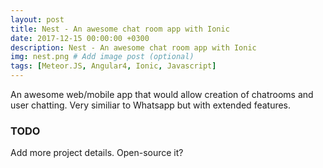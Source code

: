 ```yaml
---
layout: post
title: Nest - An awesome chat room app with Ionic
date: 2017-12-15 00:00:00 +0300
description: Nest - An awesome chat room app with Ionic
img: nest.png # Add image post (optional)
tags: [Meteor.JS, Angular4, Ionic, Javascript] 
---
```


An awesome web/mobile app that would allow creation of chatrooms and user chatting. Very similiar to Whatsapp but with extended features.

###  TODO
Add more project details.
Open-source it?




